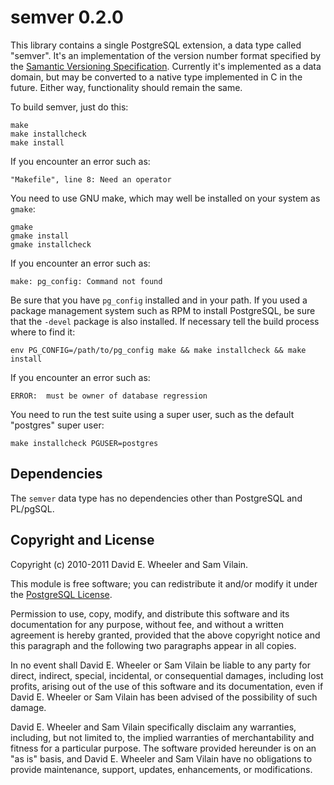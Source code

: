semver 0.2.0
============

This library contains a single PostgreSQL extension, a data type called
"semver". It's an implementation of the version number format specified by the
[Samantic Versioning Specification](http://semver.org/). Currently it's
implemented as a data domain, but may be converted to a native type
implemented in C in the future. Either way, functionality should remain the
same.

To build semver, just do this:

    make
    make installcheck
    make install

If you encounter an error such as:

    "Makefile", line 8: Need an operator

You need to use GNU make, which may well be installed on your system as
`gmake`:

    gmake
    gmake install
    gmake installcheck

If you encounter an error such as:

    make: pg_config: Command not found

Be sure that you have `pg_config` installed and in your path. If you used a
package management system such as RPM to install PostgreSQL, be sure that the
`-devel` package is also installed. If necessary tell the build process where
to find it:

    env PG_CONFIG=/path/to/pg_config make && make installcheck && make install

If you encounter an error such as:

    ERROR:  must be owner of database regression

You need to run the test suite using a super user, such as the default
"postgres" super user:

    make installcheck PGUSER=postgres

Dependencies
------------
The `semver` data type has no dependencies other than PostgreSQL and PL/pgSQL.

Copyright and License
---------------------

Copyright (c) 2010-2011 David E. Wheeler and Sam Vilain.

This module is free software; you can redistribute it and/or modify it under
the [PostgreSQL License](http://www.opensource.org/licenses/postgresql).

Permission to use, copy, modify, and distribute this software and its
documentation for any purpose, without fee, and without a written agreement is
hereby granted, provided that the above copyright notice and this paragraph
and the following two paragraphs appear in all copies.

In no event shall David E. Wheeler or Sam Vilain be liable to any party for
direct, indirect, special, incidental, or consequential damages, including
lost profits, arising out of the use of this software and its documentation,
even if David E. Wheeler or Sam Vilain has been advised of the possibility of
such damage.

David E. Wheeler and Sam Vilain specifically disclaim any warranties,
including, but not limited to, the implied warranties of merchantability and
fitness for a particular purpose. The software provided hereunder is on an "as
is" basis, and David E. Wheeler and Sam Vilain have no obligations to provide
maintenance, support, updates, enhancements, or modifications.
